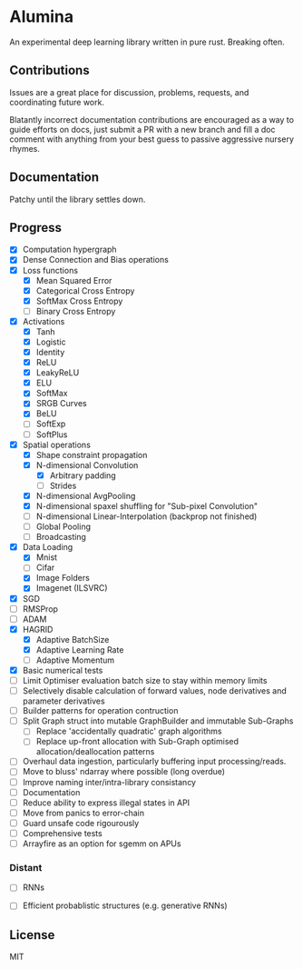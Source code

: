 # Alumina
An experimental deep learning library written in pure rust.
Breaking often.

## Contributions
Issues are a great place for discussion, problems, requests, and coordinating future work.

Blatantly incorrect documentation contributions are encouraged as a way to guide efforts on docs, just submit a PR with a new branch and fill a doc comment with anything from your best guess to passive aggressive nursery rhymes.

## Documentation
Patchy until the library settles down.

## Progress
 - [x] Computation hypergraph
 - [x] Dense Connection and Bias operations
 - [x] Loss functions
   - [x] Mean Squared Error
   - [x] Categorical Cross Entropy
   - [x] SoftMax Cross Entropy
   - [ ] Binary Cross Entropy
 - [x] Activations
   - [x] Tanh
   - [x] Logistic
   - [x] Identity
   - [x] ReLU
   - [x] LeakyReLU
   - [x] ELU
   - [x] SoftMax
   - [x] SRGB Curves
   - [x] BeLU
   - [ ] SoftExp
   - [ ] SoftPlus
 - [x] Spatial operations
   - [x] Shape constraint propagation
   - [x] N-dimensional Convolution
     - [x] Arbitrary padding
     - [ ] Strides
   - [x] N-dimensional AvgPooling
   - [x] N-dimensional spaxel shuffling for "Sub-pixel Convolution"
   - [ ] N-dimensional Linear-Interpolation (backprop not finished)
   - [ ] Global Pooling
   - [ ] Broadcasting
 - [x] Data Loading
   - [x] Mnist
   - [ ] Cifar
   - [x] Image Folders
   - [x] Imagenet (ILSVRC)
 - [x] SGD
 - [ ] RMSProp
 - [ ] ADAM
 - [x] HAGRID
   - [x] Adaptive BatchSize
   - [x] Adaptive Learning Rate
   - [ ] Adaptive Momentum
 - [x] Basic numerical tests
 - [ ] Limit Optimiser evaluation batch size to stay within memory limits
 - [ ] Selectively disable calculation of forward values, node derivatives and parameter derivatives
 - [ ] Builder patterns for operation contruction
 - [ ] Split Graph struct into mutable GraphBuilder and immutable Sub-Graphs
   - [ ] Replace 'accidentally quadratic' graph algorithms
   - [ ] Replace up-front allocation with Sub-Graph optimised allocation/deallocation patterns
 - [ ] Overhaul data ingestion, particularly buffering input processing/reads.
 - [ ] Move to bluss' ndarray where possible (long overdue)
 - [ ] Improve naming inter/intra-library consistancy
 - [ ] Documentation
 - [ ] Reduce ability to express illegal states in API
 - [ ] Move from panics to error-chain
 - [ ] Guard unsafe code rigourously
 - [ ] Comprehensive tests
 - [ ] Arrayfire as an option for sgemm on APUs

### Distant
 - [ ] RNNs
 - [ ] Efficient probablistic structures (e.g. generative RNNs)


## License
MIT